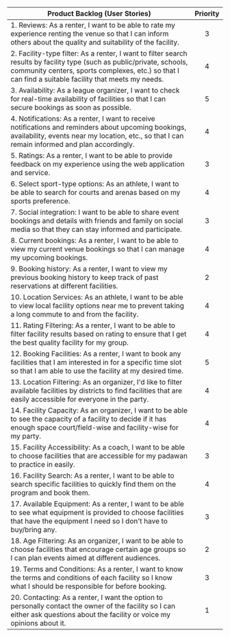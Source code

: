 | **Product Backlog (User Stories)**                                                                                                                                             | **Priority** |
|--------------------------------------------------------------------------------------------------------------------------------------------------------------------------------|:------------:|
| 1. Reviews: As a renter, I want to be able to rate my experience renting the venue so that I can inform others about the quality and suitability of the facility.             |      3       |
| 2. Facility-type filter: As a renter, I want to filter search results by facility type (such as public/private, schools, community centers, sports complexes, etc.) so that I can find a suitable facility that meets my needs. |      4       |
| 3. Availability: As a league organizer, I want to check for real-time availability of facilities so that I can secure bookings as soon as possible.                           |      5       |
| 4. Notifications: As a renter, I want to receive notifications and reminders about upcoming bookings, availability, events near my location, etc., so that I can remain informed and plan accordingly. |      4       |
| 5. Ratings: As a renter, I want to be able to provide feedback on my experience using the web application and service.                                                          |      3       |
| 6. Select sport-type options: As an athlete, I want to be able to search for courts and arenas based on my sports preference.                                                   |      4       |
| 7. Social integration: I want to be able to share event bookings and details with friends and family on social media so that they can stay informed and participate.          |      3       |
| 8. Current bookings: As a renter, I want to be able to view my current venue bookings so that I can manage my upcoming bookings.                                              |      4       |
| 9. Booking history: As a renter, I want to view my previous booking history to keep track of past reservations at different facilities.                                        |      2       |
| 10. Location Services: As an athlete, I want to be able to view local facility options near me to prevent taking a long commute to and from the facility.                      |      4       |
| 11. Rating Filtering: As a renter, I want to be able to filter facility results based on rating to ensure that I get the best quality facility for my group.                   |      4       |
| 12. Booking Facilities: As a renter, I want to book any facilities that I am interested in for a specific time slot so that I am able to use the facility at my desired time. |      5       |
| 13. Location Filtering: As an organizer, I'd like to filter available facilities by districts to find facilities that are easily accessible for everyone in the party.         |      4       |
| 14. Facility Capacity: As an organizer, I want to be able to see the capacity of a facility to decide if it has enough space court/field-wise and facility-wise for my party.  |      4       |
| 15. Facility Accessibility: As a coach, I want to be able to choose facilities that are accessible for my padawan to practice in easily.                                       |      3       |
| 16. Facility Search: As a renter, I want to be able to search specific facilities to quickly find them on the program and book them.                                           |      4       |
| 17. Available Equipment: As a renter, I want to be able to see what equipment is provided to choose facilities that have the equipment I need so I don't have to buy/bring any. |      3       |
| 18. Age Filtering: As an organizer, I want to be able to choose facilities that encourage certain age groups so I can plan events aimed at different audiences.                |      2       |
| 19. Terms and Conditions: As a renter, I want to know the terms and conditions of each facility so I know what I should be responsible for before booking.                     |      3       |
| 20. Contacting: As a renter, I want the option to personally contact the owner of the facility so I can either ask questions about the facility or voice my opinions about it. |      1       |
